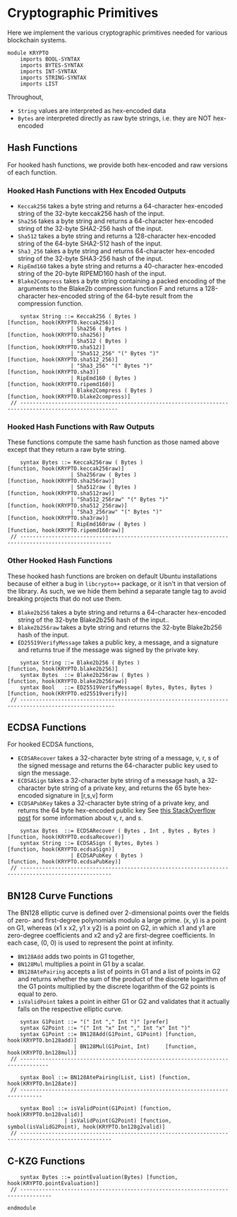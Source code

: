 Cryptographic Primitives
========================

Here we implement the various cryptographic primitives needed for various blockchain systems.

```k
module KRYPTO
    imports BOOL-SYNTAX
    imports BYTES-SYNTAX
    imports INT-SYNTAX
    imports STRING-SYNTAX
    imports LIST
```

Throughout,
-   `String` values are interpreted as hex-encoded data
-   `Bytes` are interpreted directly as raw byte strings, i.e. they are NOT hex-encoded

Hash Functions
--------------

For hooked hash functions, we provide both hex-encoded and raw versions of each function.

### Hooked Hash Functions with Hex Encoded Outputs

-   `Keccak256` takes a byte string and returns a 64-character hex-encoded string of the 32-byte keccak256 hash of the input.
-   `Sha256` takes a byte string and returns a 64-character hex-encoded string of the 32-byte SHA2-256 hash of the input.
-   `Sha512` takes a byte string and returns a 128-character hex-encoded string of the 64-byte SHA2-512 hash of the input.
-   `Sha3_256` takes a byte string and returns 64-character hex-encoded string of the 32-byte SHA3-256 hash of the input.
-   `RipEmd160` takes a byte string and returns a 40-character hex-encoded string of the 20-byte RIPEMD160 hash of the input.
-   `Blake2Compress` takes a byte string containing a packed encoding of the arguments to the Blake2b compression
    function F and returns a 128-character hex-encoded string of the 64-byte result from the compression function.

```k
    syntax String ::= Keccak256 ( Bytes )                         [function, hook(KRYPTO.keccak256)]
                    | Sha256 ( Bytes )                            [function, hook(KRYPTO.sha256)]
                    | Sha512 ( Bytes )                            [function, hook(KRYPTO.sha512)]
                    | "Sha512_256" "(" Bytes ")"                  [function, hook(KRYPTO.sha512_256)]
                    | "Sha3_256" "(" Bytes ")"                    [function, hook(KRYPTO.sha3)]
                    | RipEmd160 ( Bytes )                         [function, hook(KRYPTO.ripemd160)]
                    | Blake2Compress ( Bytes )                    [function, hook(KRYPTO.blake2compress)]
 // -----------------------------------------------------------------------------------------------------
```

### Hooked Hash Functions with Raw Outputs

These functions compute the same hash function as those named above except that they return a raw byte string.

```k
    syntax Bytes ::= Keccak256raw ( Bytes )                       [function, hook(KRYPTO.keccak256raw)]
                    | Sha256raw ( Bytes )                         [function, hook(KRYPTO.sha256raw)]
                    | Sha512raw ( Bytes )                         [function, hook(KRYPTO.sha512raw)]
                    | "Sha512_256raw" "(" Bytes ")"               [function, hook(KRYPTO.sha512_256raw)]
                    | "Sha3_256raw" "(" Bytes ")"                 [function, hook(KRYPTO.sha3raw)]
                    | RipEmd160raw ( Bytes )                      [function, hook(KRYPTO.ripemd160raw)]
 // ---------------------------------------------------------------------------------------------------
```

### Other Hooked Hash Functions

These hooked hash functions are broken on default Ubuntu installations because of either a bug in `libcrypto++` package, or it isn't in that version of the library.
As such, we we hide them behind a separate tangle tag to avoid breaking projects that do not use them.

-   `Blake2b256` takes a byte string and returns a 64-character hex-encoded string of the 32-byte Blake2b256 hash of the input..
-   `Blake2b256raw` takes a byte string and returns the 32-byte Blake2b256 hash of the input.
-   `ED25519VerifyMessage` takes a public key, a message, and a signature and returns true if the message was signed by the private key.

```libcrypto-extra
    syntax String ::= Blake2b256 ( Bytes )                        [function, hook(KRYPTO.blake2b256)]
    syntax Bytes  ::= Blake2b256raw ( Bytes )                     [function, hook(KRYPTO.blake2b256raw)]
    syntax Bool   ::= ED25519VerifyMessage( Bytes, Bytes, Bytes ) [function, hook(KRYPTO.ed25519verify)]
 // ----------------------------------------------------------------------------------------------------
```

ECDSA Functions
---------------

For hooked ECDSA functions,

-   `ECDSARecover` takes a 32-character byte string of a message, v, r, s of the signed message and returns the 64-character public key used to sign the message.
-   `ECDSASign` takes a 32-character byte string of a message hash, a 32-character byte string of a private key, and returns the 65 byte hex-encoded signature in [r,s,v] form
-   `ECDSAPubKey` takes a 32-character byte string of a private key, and returns the 64 byte hex-encoded public key
    See [this StackOverflow post](https://ethereum.stackexchange.com/questions/15766/what-does-v-r-s-in-eth-gettransactionbyhash-mean) for some information about v, r, and s.

```k
    syntax Bytes  ::= ECDSARecover ( Bytes , Int , Bytes , Bytes ) [function, hook(KRYPTO.ecdsaRecover)]
    syntax String ::= ECDSASign ( Bytes, Bytes )                   [function, hook(KRYPTO.ecdsaSign)]
                    | ECDSAPubKey ( Bytes )                        [function, hook(KRYPTO.ecdsaPubKey)]
 // ---------------------------------------------------------------------------------------------------
```

BN128 Curve Functions
---------------------

The BN128 elliptic curve is defined over 2-dimensional points over the fields of zero- and first-degree polynomials modulo a large prime. (x, y) is a point on G1, whereas (x1 x x2, y1 x y2) is a point on G2, in which x1 and y1 are zero-degree coefficients and x2 and y2 are first-degree coefficients. In each case, (0, 0) is used to represent the point at infinity.

-   `BN128Add` adds two points in G1 together,
-   `BN128Mul` multiplies a point in G1 by a scalar.
-   `BN128AtePairing` accepts a list of points in G1 and a list of points in G2 and returns whether the sum of the product of the discrete logarithm of the G1 points multiplied by the discrete logarithm of the G2 points is equal to zero.
-   `isValidPoint` takes a point in either G1 or G2 and validates that it actually falls on the respective elliptic curve.

```k
    syntax G1Point ::= "(" Int "," Int ")" [prefer]
    syntax G2Point ::= "(" Int "x" Int "," Int "x" Int ")"
    syntax G1Point ::= BN128Add(G1Point, G1Point) [function, hook(KRYPTO.bn128add)]
                     | BN128Mul(G1Point, Int)     [function, hook(KRYPTO.bn128mul)]
 // -------------------------------------------------------------------------------

    syntax Bool ::= BN128AtePairing(List, List) [function, hook(KRYPTO.bn128ate)]
 // -----------------------------------------------------------------------------

    syntax Bool ::= isValidPoint(G1Point) [function, hook(KRYPTO.bn128valid)]
                  | isValidPoint(G2Point) [function, symbol(isValidG2Point), hook(KRYPTO.bn128g2valid)]
 // ---------------------------------------------------------------------------------------------------
```

C-KZG Functions
---------------

```k
    syntax Bytes ::= pointEvaluation(Bytes) [function, hook(KRYPTO.pointEvaluation)]
 // --------------------------------------------------------------------------------
```

```k
endmodule
```

